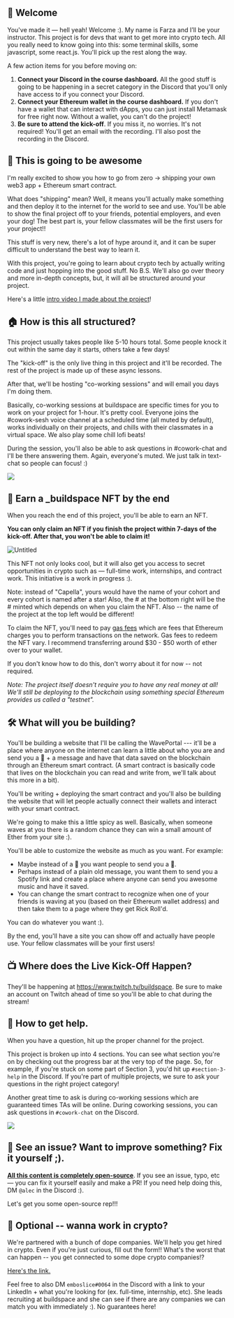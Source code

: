 👋 Welcome
----------------------------------

You've made it — hell yeah! Welcome :). My name is Farza and I’ll be your instructor. This project is for devs that want to get more into crypto tech. All you really need to know going into this: some terminal skills, some javascript, some react.js. You'll pick up the rest along the way.

A few action items for you before moving on:

1. **Connect your Discord in the course dashboard.** All the good stuff is going to be happening in a secret category in the Discord that you'll only have access to if you connect your Discord.
2. **Connect your Ethereum wallet in the course dashboard.** If you don't have a wallet that can interact with dApps, you can just install Metamask for free right now. Without a wallet, you can't do the project!
3. **Be sure to attend the kick-off**. If you miss it, no worries. It's not required! You'll get an email with the recording. I'll also post the recording in the Discord.


🚀 This is going to be awesome
----------------------------------

I'm really excited to show you how to go from zero -> shipping your own web3 app + Ethereum smart contract.

What does "shipping" mean? Well, it means you'll actually make something and then deploy it to the internet for the world to see and use. You'll be able to show the final project off to your friends, potential employers, and even your dog! The best part is, your fellow classmates will be the first users for your project!!

This stuff is very new, there's a lot of hype around it, and it can be super difficult to understand the best way to learn it.

With this project, you're going to learn about crypto tech by actually writing code and just hopping into the good stuff. No B.S. We'll also go over theory and more in-depth concepts, but, it will all be structured around your project.

Here's a little [intro video I made about the project](https://www.loom.com/share/8746b43760c74c6791ba17af9940ea8e)!


🏠 How is this all structured?
------------------------------

This project usually takes people like 5-10 hours total. Some people knock it out within the same day it starts, others take a few days!

The "kick-off" is the only live thing in this project and it'll be recorded. The rest of the project is made up of these async lessons.

After that, we'll be hosting "co-working sessions" and will email you days I'm doing them.

Basically, co-working sessions at buildspace are specific times for you to work on your project for 1-hour. It's pretty cool. Everyone joins the #cowork-sesh voice channel at a scheduled time (all muted by default), works individually on their projects, and chills with their classmates in a virtual space. We also play some chill lofi beats!

During the session, you'll also be able to ask questions in #cowork-chat and I'll be there answering them. Again, everyone's muted. We just talk in text-chat so people can focus! :)

![](https://i.imgur.com/dqbGZae.png)


👀 Earn a _buildspace NFT by the end
------------------------------

When you reach the end of this project, you'll be able to earn an NFT.

**You can only claim an NFT if you finish the project within 7-days of the kick-off. After that, you won't be able to claim it!**

![Untitled](https://i.imgur.com/nofSO7w.png)

This NFT not only looks cool, but it will also get you access to secret opportunities in crypto such as — full-time work, internships, and contract work. This initiative is a work in progress :).

Note: instead of "Capella", yours would have the name of your cohort and every cohort is named after a star! Also, the # at the bottom right will be the # minted which depends on when you claim the NFT. Also -- the name of the project at the top left would be different!

To claim the NFT, you'll need to pay [gas fees](https://ethereum.org/en/developers/docs/gas/) which are fees that Ethereum charges you to perform transactions on the network. Gas fees to redeem the NFT vary. I recommend transferring around $30 - $50 worth of ether over to your wallet.

If you don't know how to do this, don't worry about it for now -- not required.

*Note: The project itself doesn't require you to have any real money at all! We'll still be deploying to the blockchain using something special Ethereum provides us called a "testnet".*


🛠 What will you be building?
-----------------------------

You'll be building a website that I'll be calling the WavePortal --- it'll be a place where anyone on the internet can learn a little about who you are and send you a 👋 + a message and have that data saved on the blockchain through an Ethereum smart contract. (A smart contract is basically code that lives on the blockchain you can read and write from, we'll talk about this more in a bit).

You'll be writing + deploying the smart contract and you'll also be building the website that will let people actually connect their wallets and interact with your smart contract.

We're going to make this a little spicy as well. Basically, when someone waves at you there is a random chance they can win a small amount of Ether from your site :).

You'll be able to customize the website as much as you want. For example:
- Maybe instead of a 👋 you want people to send you a 💩.
- Perhaps instead of a plain old message, you want them to send you a Spotify link and create a place where anyone can send you awesome music and have it saved.
- You can change the smart contract to recognize when one of your friends is waving at you (based on their Ethereum wallet address) and then take them to a page where they get Rick Roll'd.

You can do whatever you want :).

By the end, you'll have a site you can show off and actually have people use. Your fellow classmates will be your first users!


📺 Where does the Live Kick-Off Happen?
---------------------------------------

They'll be happening at <https://www.twitch.tv/buildspace>. Be sure to make an account on Twitch ahead of time so you'll be able to chat during the stream!


🤚 How to get help.
---------------------------------------

When you have a question, hit up the proper channel for the project.

This project is broken up into 4 sections. You can see what section you're on by checking out the progress bar at the very top of the page. So, for example, if you're stuck on some part of Section 3, you'd hit up `#section-3-help` in the Discord. If you're part of multiple projects, we sure to ask your questions in the right project category!

Another great time to ask is during co-working sessions which are guaranteed times TAs will be online. During coworking sessions, you can ask questions in `#cowork-chat` on the Discord.

![](https://i.imgur.com/QyUEAef.png)

🤘 See an issue? Want to improve something? Fix it yourself ;).
---------------------------------------

**[All this content is completely open-source](https://github.com/zipeducation/buildspace-projects)**. If you see an issue, typo, etc — you can fix it yourself easily and make a PR! If you need help doing this, DM `@alec` in the Discord :). 

Let's get you some open-source rep!!!


🚨 Optional -- wanna work in crypto?
--------------------------------------------

We're partnered with a bunch of dope companies. We'll help you get hired in crypto. Even if you're just curious, fill out the form!! What's the worst that can happen -- you get connected to some dope crypto companies!?

[Here's the link.](https://zipschool.typeform.com/to/ot0Py2Vh)

Feel free to also DM `emboslice#0064` in the Discord with a link to your LinkedIn + what you're looking for (ex. full-time, internship, etc). She leads recruiting at buildspace and she can see if there are any companies we can match you with immediately :). No guarantees here!
